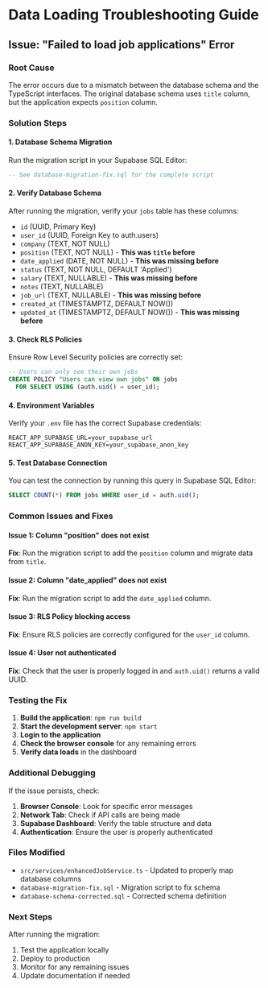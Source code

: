 # Data Loading Troubleshooting Guide

## Issue: "Failed to load job applications" Error

### Root Cause
The error occurs due to a mismatch between the database schema and the TypeScript interfaces. The original database schema uses `title` column, but the application expects `position` column.

### Solution Steps

#### 1. Database Schema Migration
Run the migration script in your Supabase SQL Editor:

```sql
-- See database-migration-fix.sql for the complete script
```

#### 2. Verify Database Schema
After running the migration, verify your `jobs` table has these columns:
- `id` (UUID, Primary Key)
- `user_id` (UUID, Foreign Key to auth.users)
- `company` (TEXT, NOT NULL)
- `position` (TEXT, NOT NULL) - **This was `title` before**
- `date_applied` (DATE, NOT NULL) - **This was missing before**
- `status` (TEXT, NOT NULL, DEFAULT 'Applied')
- `salary` (TEXT, NULLABLE) - **This was missing before**
- `notes` (TEXT, NULLABLE)
- `job_url` (TEXT, NULLABLE) - **This was missing before**
- `created_at` (TIMESTAMPTZ, DEFAULT NOW())
- `updated_at` (TIMESTAMPTZ, DEFAULT NOW()) - **This was missing before**

#### 3. Check RLS Policies
Ensure Row Level Security policies are correctly set:

```sql
-- Users can only see their own jobs
CREATE POLICY "Users can view own jobs" ON jobs
  FOR SELECT USING (auth.uid() = user_id);
```

#### 4. Environment Variables
Verify your `.env` file has the correct Supabase credentials:

```env
REACT_APP_SUPABASE_URL=your_supabase_url
REACT_APP_SUPABASE_ANON_KEY=your_supabase_anon_key
```

#### 5. Test Database Connection
You can test the connection by running this query in Supabase SQL Editor:

```sql
SELECT COUNT(*) FROM jobs WHERE user_id = auth.uid();
```

### Common Issues and Fixes

#### Issue 1: Column "position" does not exist
**Fix**: Run the migration script to add the `position` column and migrate data from `title`.

#### Issue 2: Column "date_applied" does not exist
**Fix**: Run the migration script to add the `date_applied` column.

#### Issue 3: RLS Policy blocking access
**Fix**: Ensure RLS policies are correctly configured for the `user_id` column.

#### Issue 4: User not authenticated
**Fix**: Check that the user is properly logged in and `auth.uid()` returns a valid UUID.

### Testing the Fix

1. **Build the application**: `npm run build`
2. **Start the development server**: `npm start`
3. **Login to the application**
4. **Check the browser console** for any remaining errors
5. **Verify data loads** in the dashboard

### Additional Debugging

If the issue persists, check:

1. **Browser Console**: Look for specific error messages
2. **Network Tab**: Check if API calls are being made
3. **Supabase Dashboard**: Verify the table structure and data
4. **Authentication**: Ensure the user is properly authenticated

### Files Modified

- `src/services/enhancedJobService.ts` - Updated to properly map database columns
- `database-migration-fix.sql` - Migration script to fix schema
- `database-schema-corrected.sql` - Corrected schema definition

### Next Steps

After running the migration:
1. Test the application locally
2. Deploy to production
3. Monitor for any remaining issues
4. Update documentation if needed
